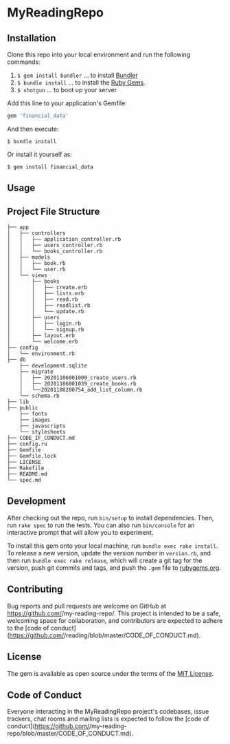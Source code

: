 # MyReadingRepo



## Installation

Clone this repo into your local environment and run the following commands:

1. `$ gem install bundler` ... to install [Bundler](https://bundler.io/)
1. `$ bundle install` ... to install the [Ruby Gems](https://rubygems.org/).
2. `$ shotgun` ... to boot up your server

Add this line to your application's Gemfile:

```ruby
gem 'financial_data'
```

And then execute:

    $ bundle install

Or install it yourself as:

    $ gem install financial_data

## Usage

## Project File Structure
```
├── app
│   ├── controllers
│   │   ├── application_controller.rb
│   │   ├── users_controller.rb
│   │   └── books_controller.rb
│   ├── models
│   │   ├── book.rb
│   │   └── user.rb
│   └── views
│       ├── books
│       │   ├── create.erb
│       │   ├── lists.erb
│       │   ├── read.rb
│       │   ├── readlist.rb
│       │   └── update.rb
│       ├── users
│       │   ├── login.rb
│       │   └── signup.rb
│       ├── layout.erb
│       └── welcome.erb
├── config
│   └── environment.rb
├── db
    ├── development.sqlite
    ├── migrate
    │   ├── 20201106001009_create_users.rb
    │   ├── 20201106001039_create_books.rb
    │   └──20201108200754_add_list_column.rb
    └── schema.rb
├── lib
├── public
    ├── fonts
    ├── images
    ├── javascripts
    └── stylesheets
├── CODE_IF_CONDUCT.md
├── config.ru
├── Gemfile
├── Gemfile.lock
├── LICENSE
├── Rakefile
├── README.md
└── spec.md
```

## Development

After checking out the repo, run `bin/setup` to install dependencies. Then, run `rake spec` to run the tests. You can also run `bin/console` for an interactive prompt that will allow you to experiment.

To install this gem onto your local machine, run `bundle exec rake install`. To release a new version, update the version number in `version.rb`, and then run `bundle exec rake release`, which will create a git tag for the version, push git commits and tags, and push the `.gem` file to [rubygems.org](https://rubygems.org).

## Contributing

Bug reports and pull requests are welcome on GitHub at https://github.com/<github username>/my-reading-repo/. This project is intended to be a safe, welcoming space for collaboration, and contributors are expected to adhere to the [code of conduct](https://github.com/<github username>/reading/blob/master/CODE_OF_CONDUCT.md).


## License

The gem is available as open source under the terms of the [MIT License](https://opensource.org/licenses/MIT).

## Code of Conduct

Everyone interacting in the MyReadingRepo project's codebases, issue trackers, chat rooms and mailing lists is expected to follow the [code of conduct](https://github.com/<github username>/my-reading-repo/blob/master/CODE_OF_CONDUCT.md).
